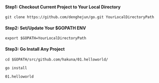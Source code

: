 #### Step1: Checkout Current Project to Your Local Directory
```git clone https://github.com/denghejun/go.git YourLocalDirectoryPath```

#### Step2: Set/Update Your $GOPATH ENV
```export $GOPATH=YourLocalDirectoryPath```

#### Step3: Go Install Any Project
```cd $GOPATH/src/github.com/hakuna/01.helloworld/```

```go install```

```01.helloworld```
